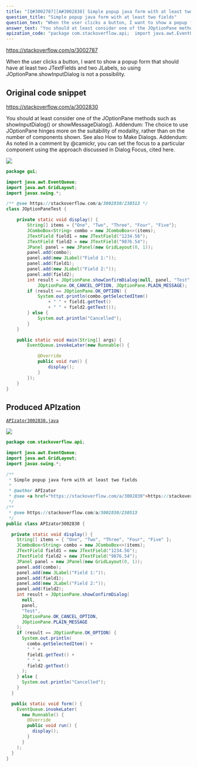 ```yaml
---
title: "[Q#3002787][A#3002830] Simple popup java form with at least two fields"
question_title: "Simple popup java form with at least two fields"
question_text: "When the user clicks a button, I want to show a popup form that should have at least two JTextFields and two JLabels, so using JOptionPane.showInputDialog is not a possibility."
answer_text: "You should at least consider one of the JOptionPane methods such as showInputDialog() or showMessageDialog(). Addendum: The choice to use JOptionPane hinges more on the suitability of modality, rather than on the number of components shown. See also How to Make Dialogs. Addendum: As noted in a comment by @camickr, you can set the focus to a particular component using the approach discussed in Dialog Focus, cited here."
apization_code: "package com.stackoverflow.api;  import java.awt.EventQueue; import java.awt.GridLayout; import javax.swing.*;  /**  * Simple popup java form with at least two fields  *  * @author APIzator  * @see <a href=\"https://stackoverflow.com/a/3002830\">https://stackoverflow.com/a/3002830</a>  */ /**  * @see https://stackoverflow.com/a/3002830/230513  */ public class APIzator3002830 {    private static void display() {     String[] items = { \"One\", \"Two\", \"Three\", \"Four\", \"Five\" };     JComboBox<String> combo = new JComboBox<>(items);     JTextField field1 = new JTextField(\"1234.56\");     JTextField field2 = new JTextField(\"9876.54\");     JPanel panel = new JPanel(new GridLayout(0, 1));     panel.add(combo);     panel.add(new JLabel(\"Field 1:\"));     panel.add(field1);     panel.add(new JLabel(\"Field 2:\"));     panel.add(field2);     int result = JOptionPane.showConfirmDialog(       null,       panel,       \"Test\",       JOptionPane.OK_CANCEL_OPTION,       JOptionPane.PLAIN_MESSAGE     );     if (result == JOptionPane.OK_OPTION) {       System.out.println(         combo.getSelectedItem() +         \" \" +         field1.getText() +         \" \" +         field2.getText()       );     } else {       System.out.println(\"Cancelled\");     }   }    public static void form() {     EventQueue.invokeLater(       new Runnable() {         @Override         public void run() {           display();         }       }     );   } }"
---
```


https://stackoverflow.com/q/3002787

When the user clicks a button, I want to show a popup form that should have at least two JTextFields and two JLabels, so using JOptionPane.showInputDialog is not a possibility.



## Original code snippet

https://stackoverflow.com/a/3002830

You should at least consider one of the JOptionPane methods such as showInputDialog() or showMessageDialog().
Addendum: The choice to use JOptionPane hinges more on the suitability of modality, rather than on the number of components shown. See also How to Make Dialogs.
Addendum: As noted in a comment by @camickr, you can set the focus to a particular component using the approach discussed in Dialog Focus, cited here.


<div class="code-logo"><img src="/stackoverflow.png" /></div>

```java
package gui;

import java.awt.EventQueue;
import java.awt.GridLayout;
import javax.swing.*;

/** @see https://stackoverflow.com/a/3002830/230513 */
class JOptionPaneTest {

    private static void display() {
        String[] items = {"One", "Two", "Three", "Four", "Five"};
        JComboBox<String> combo = new JComboBox<>(items);
        JTextField field1 = new JTextField("1234.56");
        JTextField field2 = new JTextField("9876.54");
        JPanel panel = new JPanel(new GridLayout(0, 1));
        panel.add(combo);
        panel.add(new JLabel("Field 1:"));
        panel.add(field1);
        panel.add(new JLabel("Field 2:"));
        panel.add(field2);
        int result = JOptionPane.showConfirmDialog(null, panel, "Test",
            JOptionPane.OK_CANCEL_OPTION, JOptionPane.PLAIN_MESSAGE);
        if (result == JOptionPane.OK_OPTION) {
            System.out.println(combo.getSelectedItem()
                + " " + field1.getText()
                + " " + field2.getText());
        } else {
            System.out.println("Cancelled");
        }
    }

    public static void main(String[] args) {
        EventQueue.invokeLater(new Runnable() {

            @Override
            public void run() {
                display();
            }
        });
    }
}
```

## Produced APIzation

[`APIzator3002830.java`](https://github.com/pasqualesalza/apization-temp/raw/main/data/search/APIzator3002830.java)

<div class="code-logo"><img src="/apizator.png" /></div>

```java
package com.stackoverflow.api;

import java.awt.EventQueue;
import java.awt.GridLayout;
import javax.swing.*;

/**
 * Simple popup java form with at least two fields
 *
 * @author APIzator
 * @see <a href="https://stackoverflow.com/a/3002830">https://stackoverflow.com/a/3002830</a>
 */
/**
 * @see https://stackoverflow.com/a/3002830/230513
 */
public class APIzator3002830 {

  private static void display() {
    String[] items = { "One", "Two", "Three", "Four", "Five" };
    JComboBox<String> combo = new JComboBox<>(items);
    JTextField field1 = new JTextField("1234.56");
    JTextField field2 = new JTextField("9876.54");
    JPanel panel = new JPanel(new GridLayout(0, 1));
    panel.add(combo);
    panel.add(new JLabel("Field 1:"));
    panel.add(field1);
    panel.add(new JLabel("Field 2:"));
    panel.add(field2);
    int result = JOptionPane.showConfirmDialog(
      null,
      panel,
      "Test",
      JOptionPane.OK_CANCEL_OPTION,
      JOptionPane.PLAIN_MESSAGE
    );
    if (result == JOptionPane.OK_OPTION) {
      System.out.println(
        combo.getSelectedItem() +
        " " +
        field1.getText() +
        " " +
        field2.getText()
      );
    } else {
      System.out.println("Cancelled");
    }
  }

  public static void form() {
    EventQueue.invokeLater(
      new Runnable() {
        @Override
        public void run() {
          display();
        }
      }
    );
  }
}

```